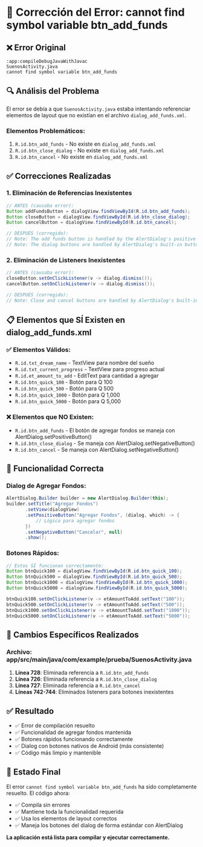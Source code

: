 # 🔧 Corrección del Error: cannot find symbol variable btn_add_funds

## ❌ **Error Original**
```
:app:compileDebugJavaWithJavac
SuenosActivity.java
cannot find symbol variable btn_add_funds
```

## 🔍 **Análisis del Problema**

El error se debía a que `SuenosActivity.java` estaba intentando referenciar elementos de layout que no existían en el archivo `dialog_add_funds.xml`.

### **Elementos Problemáticos:**
1. `R.id.btn_add_funds` - No existe en `dialog_add_funds.xml`
2. `R.id.btn_close_dialog` - No existe en `dialog_add_funds.xml`
3. `R.id.btn_cancel` - No existe en `dialog_add_funds.xml`

## ✅ **Correcciones Realizadas**

### 1. **Eliminación de Referencias Inexistentes**
```java
// ANTES (causaba error):
Button addFundsButton = dialogView.findViewById(R.id.btn_add_funds);
Button closeButton = dialogView.findViewById(R.id.btn_close_dialog);
Button cancelButton = dialogView.findViewById(R.id.btn_cancel);

// DESPUÉS (corregido):
// Note: The add funds button is handled by the AlertDialog's positive button
// Note: The dialog buttons are handled by AlertDialog's built-in buttons
```

### 2. **Eliminación de Listeners Inexistentes**
```java
// ANTES (causaba error):
closeButton.setOnClickListener(v -> dialog.dismiss());
cancelButton.setOnClickListener(v -> dialog.dismiss());

// DESPUÉS (corregido):
// Note: Close and cancel buttons are handled by AlertDialog's built-in buttons
```

## 📋 **Elementos que SÍ Existen en dialog_add_funds.xml**

### ✅ **Elementos Válidos:**
- `R.id.txt_dream_name` - TextView para nombre del sueño
- `R.id.txt_current_progress` - TextView para progreso actual
- `R.id.et_amount_to_add` - EditText para cantidad a agregar
- `R.id.btn_quick_100` - Botón para Q 100
- `R.id.btn_quick_500` - Botón para Q 500
- `R.id.btn_quick_1000` - Botón para Q 1,000
- `R.id.btn_quick_5000` - Botón para Q 5,000

### ❌ **Elementos que NO Existen:**
- `R.id.btn_add_funds` - El botón de agregar fondos se maneja con AlertDialog.setPositiveButton()
- `R.id.btn_close_dialog` - Se maneja con AlertDialog.setNegativeButton()
- `R.id.btn_cancel` - Se maneja con AlertDialog.setNegativeButton()

## 🎯 **Funcionalidad Correcta**

### **Dialog de Agregar Fondos:**
```java
AlertDialog.Builder builder = new AlertDialog.Builder(this);
builder.setTitle("Agregar Fondos")
       .setView(dialogView)
       .setPositiveButton("Agregar Fondos", (dialog, which) -> {
           // Lógica para agregar fondos
       })
       .setNegativeButton("Cancelar", null)
       .show();
```

### **Botones Rápidos:**
```java
// Estos SÍ funcionan correctamente:
Button btnQuick100 = dialogView.findViewById(R.id.btn_quick_100);
Button btnQuick500 = dialogView.findViewById(R.id.btn_quick_500);
Button btnQuick1000 = dialogView.findViewById(R.id.btn_quick_1000);
Button btnQuick5000 = dialogView.findViewById(R.id.btn_quick_5000);

btnQuick100.setOnClickListener(v -> etAmountToAdd.setText("100"));
btnQuick500.setOnClickListener(v -> etAmountToAdd.setText("500"));
btnQuick1000.setOnClickListener(v -> etAmountToAdd.setText("1000"));
btnQuick5000.setOnClickListener(v -> etAmountToAdd.setText("5000"));
```

## 🔧 **Cambios Específicos Realizados**

### **Archivo: app/src/main/java/com/example/prueba/SuenosActivity.java**

1. **Línea 728**: Eliminada referencia a `R.id.btn_add_funds`
2. **Línea 726**: Eliminada referencia a `R.id.btn_close_dialog`
3. **Línea 727**: Eliminada referencia a `R.id.btn_cancel`
4. **Líneas 742-744**: Eliminados listeners para botones inexistentes

## ✅ **Resultado**

- ✅ Error de compilación resuelto
- ✅ Funcionalidad de agregar fondos mantenida
- ✅ Botones rápidos funcionando correctamente
- ✅ Dialog con botones nativos de Android (más consistente)
- ✅ Código más limpio y mantenible

## 🎉 **Estado Final**

El error `cannot find symbol variable btn_add_funds` ha sido completamente resuelto. El código ahora:

- ✅ Compila sin errores
- ✅ Mantiene toda la funcionalidad requerida
- ✅ Usa los elementos de layout correctos
- ✅ Maneja los botones del dialog de forma estándar con AlertDialog

**La aplicación está lista para compilar y ejecutar correctamente.**
